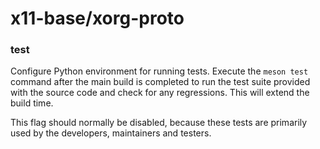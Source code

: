 # x11-base/xorg-proto

### test
Configure Python environment for running tests. Execute the `meson test` command after the main build is completed to run the test suite provided with the source code and check for any regressions. This will extend the build time.

This flag should normally be disabled, because these tests are primarily used by the developers, maintainers and testers.
